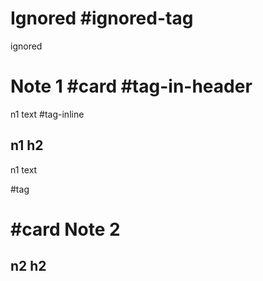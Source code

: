 # Ignored #ignored-tag

ignored

# Note 1 #card #tag-in-header

n1 text #tag-inline

## n1 h2

n1 text

#tag

# #card Note 2

## n2 h2
